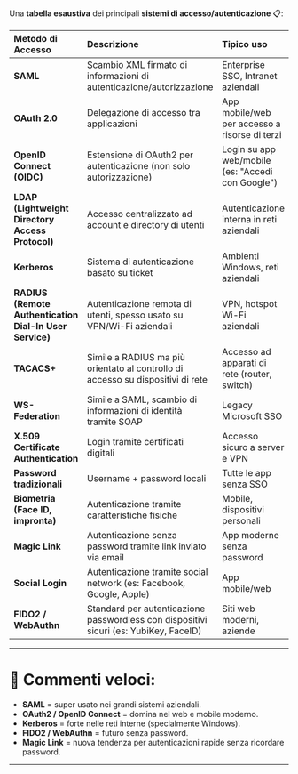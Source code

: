 Una **tabella esaustiva** dei principali **sistemi di accesso/autenticazione** 📋:

| **Metodo di Accesso** | **Descrizione** | **Tipico uso** | **Protocollo/Formato** |
|:----------------------|:----------------|:---------------|:-----------------------|
| **SAML** | Scambio XML firmato di informazioni di autenticazione/autorizzazione | Enterprise SSO, Intranet aziendali | XML |
| **OAuth 2.0** | Delegazione di accesso tra applicazioni | App mobile/web per accesso a risorse di terzi | Token (Bearer Token, JWT) |
| **OpenID Connect (OIDC)** | Estensione di OAuth2 per autenticazione (non solo autorizzazione) | Login su app web/mobile (es: "Accedi con Google") | JWT |
| **LDAP (Lightweight Directory Access Protocol)** | Accesso centralizzato ad account e directory di utenti | Autenticazione interna in reti aziendali | Protocollo binario/text |
| **Kerberos** | Sistema di autenticazione basato su ticket | Ambienti Windows, reti aziendali | Ticket criptati |
| **RADIUS (Remote Authentication Dial-In User Service)** | Autenticazione remota di utenti, spesso usato su VPN/Wi-Fi aziendali | VPN, hotspot Wi-Fi aziendali | UDP |
| **TACACS+** | Simile a RADIUS ma più orientato al controllo di accesso su dispositivi di rete | Accesso ad apparati di rete (router, switch) | TCP |
| **WS-Federation** | Simile a SAML, scambio di informazioni di identità tramite SOAP | Legacy Microsoft SSO | XML/SOAP |
| **X.509 Certificate Authentication** | Login tramite certificati digitali | Accesso sicuro a server e VPN | Certificato X.509 |
| **Password tradizionali** | Username + password locali | Tutte le app senza SSO | Testuale |
| **Biometria (Face ID, impronta)** | Autenticazione tramite caratteristiche fisiche | Mobile, dispositivi personali | Biometrics API |
| **Magic Link** | Autenticazione senza password tramite link inviato via email | App moderne senza password | URL token |
| **Social Login** | Autenticazione tramite social network (es: Facebook, Google, Apple) | App mobile/web | OAuth2 / OpenID Connect |
| **FIDO2 / WebAuthn** | Standard per autenticazione passwordless con dispositivi sicuri (es: YubiKey, FaceID) | Siti web moderni, aziende | Public Key Cryptography |

---

# 📌 Commenti veloci:
- **SAML** = super usato nei grandi sistemi aziendali.
- **OAuth2 / OpenID Connect** = domina nel web e mobile moderno.
- **Kerberos** = forte nelle reti interne (specialmente Windows).
- **FIDO2 / WebAuthn** = futuro senza password.
- **Magic Link** = nuova tendenza per autenticazioni rapide senza ricordare password.

---
